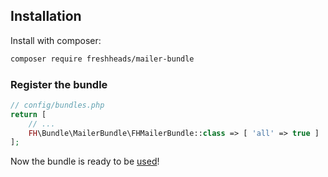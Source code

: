 Installation
------------

Install with composer:

```bash
composer require freshheads/mailer-bundle
```

### Register the bundle

```php
// config/bundles.php
return [
    // ...
    FH\Bundle\MailerBundle\FHMailerBundle::class => [ 'all' => true ]
];
```

Now the bundle is ready to be [used](usage.md)!
